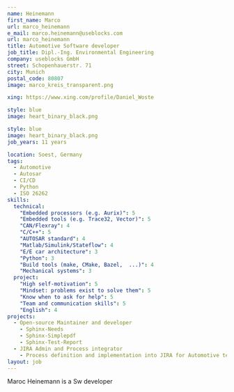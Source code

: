 ```yaml
---
name: Heinemann
first_name: Marco
url: marco_heinemann
e_mail: marco.heinemann@useblocks.com
url: marco_heinemann
title: Automotive Software developer
job_title: Dipl.-Ing. Environmental Engineering
company: useblocks GmbH
street: Schopenhauerstr. 71
city: Munich
postal_code: 80807
image: marco_kreis_transparent.png

xing: https://www.xing.com/profile/Daniel_Woste

style: blue
image: heart_binary_black.png

style: blue
image: heart_binary_black.png
job_years: 11 years

location: Soest, Germany
tags: 
  - Automotive
  - Autosar
  - CI/CD
  - Python
  - ISO 26262
skills:
  technical:
    "Embedded processors (e.g. Aurix)": 5
    "Embedded tools (e.g. Trace32, Vector)": 5
    "CAN/Flexray": 4
    "C/C++": 5
    "AUTOSAR standard": 4
    "Matlab/Simulink/Stateflow": 4
    "E/E car architecture": 3
    "Python": 3
    "Build tools (make, CMake, Bazel,  ...)": 4
    "Mechanical systems": 3
  project:
    "High self-motivation": 5
    "Mindset: problems exist to solve them": 5
    "Know when to ask for help": 5
    "Team and communication skills": 5
    "English": 4
projects:
  - Open-source Maintainer and developer
    - Sphinx-Needs
    - Sphinx-Simplepdf
    - Sphinx-Test-Report
  - JIRA Admin and Process integrator
    - Process definition and implementation into JIRA for Automotive teams (~400 team members) 
layout: job
---
```


Maroc Heinemann is a Sw developer
